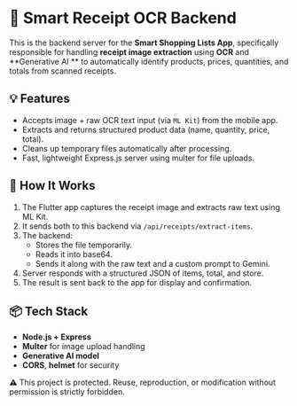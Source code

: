 # 🧾 Smart Receipt OCR Backend

This is the backend server for the **Smart Shopping Lists App**, specifically responsible for handling **receipt image extraction** using **OCR** and **Generative AI ** to automatically identify products, prices, quantities, and totals from scanned receipts.

## 💡 Features

- Accepts image + raw OCR text input (via `ML Kit`) from the mobile app.
- Extracts and returns structured product data (name, quantity, price, total).
- Cleans up temporary files automatically after processing.
- Fast, lightweight Express.js server using multer for file uploads.

## 🚀 How It Works

1. The Flutter app captures the receipt image and extracts raw text using ML Kit.
2. It sends both to this backend via `/api/receipts/extract-items`.
3. The backend:
   - Stores the file temporarily.
   - Reads it into base64.
   - Sends it along with the raw text and a custom prompt to Gemini.
4.  Server responds with a structured JSON of items, total, and store.
5. The result is sent back to the app for display and confirmation.

## 📦 Tech Stack

- **Node.js + Express**
- **Multer** for image upload handling
- **Generative AI model** 
- **CORS**, **helmet** for security


⚠️ This project is protected. Reuse, reproduction, or modification without permission is strictly forbidden.
